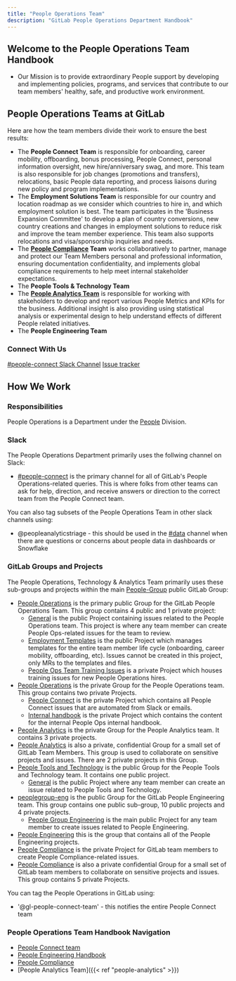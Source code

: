 ```yaml
---
title: "People Operations Team"
description: "GitLab People Operations Department Handbook"
---
```


## Welcome to the People Operations Team Handbook

- Our Mission is to provide extraordinary People support by developing and implementing policies, programs, and services that contribute to our team members' healthy, safe, and productive work environment.

## People Operations Teams at GitLab

Here are how the team members divide their work to ensure the best results:

- The **People Connect Team** is responsible for onboarding, career mobility, offboarding, bonus processing, People Connect, personal information oversight, new hire/anniversary swag, and more. This team is also responsible for job changes (promotions and transfers), relocations, basic People data reporting, and process liaisons during new policy and program implementations.
- The **Employment Solutions Team** is responsible for our country and location roadmap as we consider which countries to hire in, and which employment solution is best.  The team participates in the 'Business Expansion Committee' to develop a plan of country conversions, new country creations and changes in employment solutions to reduce risk and improve the team member experience.  This team also supports relocations and visa/sponsorship inquiries and needs.
- The **[People Compliance](/handbook/people-group/people-compliance/) Team** works collaboratively to partner, manage and protect our Team Members personal and professional information, ensuring documentation confidentiality, and implements global compliance requirements to help meet internal  stakeholder expectations.
- The **People Tools & Technology Team**
- The **[People Analytics Team](/handbook/people-group/people-ops-tech-analytics/people-analytics)** is responsible for working with stakeholders to develop and report various People Metrics and KPIs for the business. Additional insight is also providing using statistical analysis or experimental design to help understand effects of different People related initiatives.
- The **People Engineering Team**

### <i class="fas fa-bullhorn fa-fw" style="color:rgb(107,79,187); font-size:.85em" aria-hidden="true"></i>Connect With Us

<a href="https://app.slack.com/client/T02592416/C02360SQQFR" class="btn btn-primary btn-lg"><i class="fa-brands fa-slack"></i> #people-connect Slack Channel</a>
<a href="https://gitlab.com/people/general/-/issues" class="btn btn-primary btn-lg"><i class="fa-brands fa-gitlab"></i> Issue tracker</a>

## How We Work

### Responsibilities

People Operations is a Department under the [People](/handbook/people-group) Division.

### Slack

The People Operations Department primarily uses the follwing channel on Slack:

- [#people-connect](https://app.slack.com/client/T02592416/C02360SQQFR) is the primary channel for all of GitLab's People Operations-related queries. This is where folks from other teams can ask for help, direction, and receive answers or direction to the correct team from the People Connect team.

You can also tag subsets of the People Operations Team in other slack channels using:

- @peopleanalyticstriage - this should be used in the [#data](https://gitlab.slack.com/archives/C8D1LGC23) channel when there are questions or concerns about people data in dashboards or Snowflake

### GitLab Groups and Projects

The People Operations, Technology & Analytics Team primarily uses these sub-groups and projects within the main [People-Group](https://gitlab.com/gitlab-com/people-group) public GitLab Group:

- [People Operations](https://gitlab.com/gitlab-com/people-group/people-operations) is the primary public Group for the GitLab People Operations Team. This group contains 4 public and 1 private project:
  - [General](https://gitlab.com/gitlab-com/people-group/people-operations/General/-/issues) is the public Project containing issues related to the People Operations team. This project is where any team member can create People Ops-related issues for the team to review.
  - [Employment Templates](https://gitlab.com/gitlab-com/people-group/people-operations/employment-templates) is the public Project which manages templates for the entire team member life cycle (onboarding, career mobility, offboarding, etc). Issues cannot be created in this project, only MRs to the templates and files.
  - [People Ops Team Training Issues](https://gitlab.com/gitlab-com/people-group/people-operations/people-operations-and-experience-team-training) is a private Project which houses training issues for new People Operations hires.
- [People Operations](https://gitlab.com/gl-people-operations) is the private Group for the People Operations team. This group contains two private Projects.
  - [People Connect](https://gitlab.com/gl-people-operations/people-connect) is the private Project which contains all People Connect issues that are automated from Slack or emails.
  - [Internal handbook](https://gitlab.com/gl-people-operations/internal-handbook) is the private Project which contains the content for the internal People Ops internal handbook.
- [People Analytics](https://gitlab.com/gitlab-com/people-group/people-analytics) is the private Group for the People Analytics team. It contains 3 private projects.
- [People Analytics](https://gitlab.com/gl-people-analytics) is also a private, confidential Group for a small set of GitLab Team Members. This group is used to collaborate on sensitive projects and issues. There are 2 private projects in this Group.
- [People Tools and Technology](https://gitlab.com/gitlab-com/people-group/people-tools-technology) is the public Group for the People Tools and Technology team. It contains one public project.
  - [General](https://gitlab.com/gitlab-com/people-group/people-tools-technology/general/-/issues) is the public Project where any team member can create an issue related to People Tools and Technology.
- [peoplegroup-eng](https://gitlab.com/gitlab-com/people-group/peopleops-eng) is the public Group for the GitLab People Engineering team. This group contains one public sub-group, 10 public projects and 4 private projects.
  - [People Group Engineering](https://gitlab.com/gitlab-com/people-group/peopleops-eng/people-group-engineering/-/issues) is the main public Project for any team member to create issues related to People Engineering.
- [People Engineering](https://gitlab.com/gitlab-com/people-group/peopleops-eng) this is the group that contains all of the People Engineering projects.
- [People Compliance](https://gitlab.com/gitlab-com/people-group/compliance) is the private Project for GitLab team members to create People Compliance-related issues.
- [People Compliance](https://gitlab.com/gl-people-compliance) is also a private confidential Group for a small set of GitLab team members to collaborate on sensitive projects and issues. This group contains 5 private Projects.

You can tag the People Operations in GitLab using:

- '@gl-people-connect-team' - this notifies the entire People Connect team

### People Operations Team Handbook Navigation

- [People Connect team](https://internal.gitlab.com/handbook/people-group/people-operations/people-connect/people_connect_team/)
- [People Engineering Handbook](/handbook/people-group/engineering)
- [People Compliance](/handbook/people-group/people-compliance)
- [People Analytics Team]({{< ref "people-analytics" >}})
